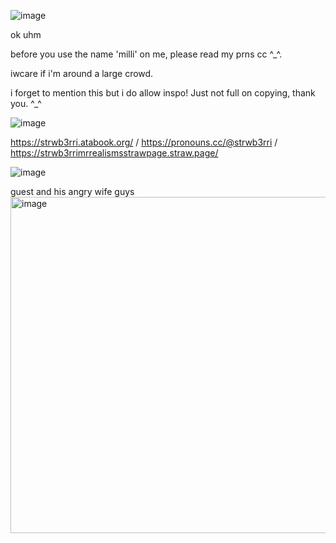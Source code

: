 

![image](https://github.com/user-attachments/assets/43709584-adb8-44fb-869f-b8fa5baaf087)



ok uhm

before you use the name 'milli' on me, please read my prns cc ^_^.

iwcare if i'm around a large crowd.

i forget to mention this but i do allow inspo! Just not full on copying, thank you.  ^_^

![image](https://github.com/user-attachments/assets/09ff8c53-7fd2-4e70-b4b5-276a7c4c542c)



https://strwb3rri.atabook.org/   /    https://pronouns.cc/@strwb3rri     /    https://strwb3rrimrrealismsstrawpage.straw.page/


![image](https://github.com/user-attachments/assets/0a6db3f3-280a-4a1e-86e0-9513e4ea9b78)



guest and his angry wife guys
<img width="688" height="538" alt="image" src="https://github.com/user-attachments/assets/4fd75cf5-7903-416d-ab77-64586433f373" />


